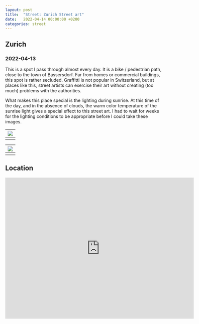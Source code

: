 ```yaml
---
layout: post
title:  "Street: Zurich Street art"
date:   2022-04-14 00:00:00 +0200
categories: street
---
```


## Zurich
### 2022-04-13

This is a spot I pass through almost every day. It is a bike / pedestrian path, close to the town of Bassersdorf. Far from homes or commercial buildings, this spot is rather secluded. Graffitti is not popular in Switzerland, but at places like this, street artists can exercise their art without creating (too much) problems with the authorities.

What makes this place special is the lighting during sunrise. At this time of the day, and in the absence of clouds, the warm color temperature of the sunrise light gives a special effect to this street art. I had to wait for weeks for the lighting conditions to be appropriate before I could take these images.

| ![](/photos/assets/street/20220413_073507.jpg) |
|:--:|
||

| ![](/photos/assets/street/20220413_073727.jpg) |
|:--:|
||

## Location

<iframe src="https://www.google.com/maps/embed?pb=!1m18!1m12!1m3!1d2698.7606097465823!2d8.623361551912279!3d47.43611107907148!2m3!1f0!2f0!3f0!3m2!1i1024!2i768!4f13.1!3m3!1m2!1s0x0%3A0x5801c24437cb6726!2zNDfCsDI2JzEwLjAiTiA4wrAzNyczMi4wIkU!5e0!3m2!1sen!2sch!4v1650020157991!5m2!1sen!2sch" width="600" height="450" style="border:0;" allowfullscreen="" loading="lazy" referrerpolicy="no-referrer-when-downgrade"></iframe>